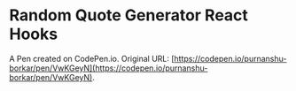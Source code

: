 # Random Quote Generator React Hooks

A Pen created on CodePen.io. Original URL: [https://codepen.io/purnanshu-borkar/pen/VwKGeyN](https://codepen.io/purnanshu-borkar/pen/VwKGeyN).


